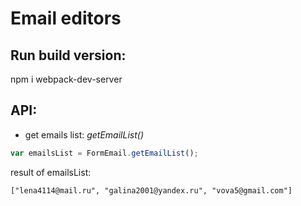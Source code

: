 # Email editors

## Run build version:
npm i
webpack-dev-server

## API:
- get emails list: *getEmailList()*
```javascript
var emailsList = FormEmail.getEmailList();
```
result of emailsList:
```
["lena4114@mail.ru", "galina2001@yandex.ru", "vova5@gmail.com"]
```